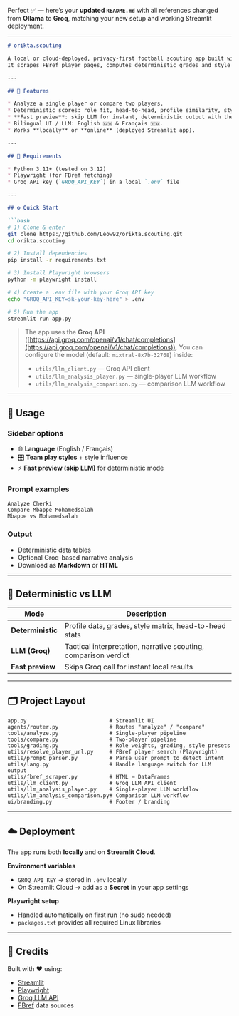 Perfect ✅ — here’s your **updated `README.md`** with all references changed from **Ollama** to **Groq**, matching your new setup and working Streamlit deployment.

---

````markdown
# orikta.scouting

A local or cloud-deployed, privacy-first football scouting app built with Streamlit.  
It scrapes FBref player pages, computes deterministic grades and style fits, and (optionally) uses the **Groq LLM Provider** to produce concise scouting notes — in English or French.

---

## 🚀 Features

* Analyze a single player or compare two players.
* Deterministic scores: role fit, head-to-head, profile similarity, style fit matrix.
* **Fast preview**: skip LLM for instant, deterministic output with the grading tool.
* Bilingual UI / LLM: English 🇬🇧 & Français 🇫🇷.
* Works **locally** or **online** (deployed Streamlit app).

---

## 🧩 Requirements

* Python 3.11+ (tested on 3.12)
* Playwright (for FBref fetching)
* Groq API key (`GROQ_API_KEY`) in a local `.env` file

---

## ⚙️ Quick Start

```bash
# 1) Clone & enter
git clone https://github.com/Leow92/orikta.scouting.git
cd orikta.scouting

# 2) Install dependencies
pip install -r requirements.txt

# 3) Install Playwright browsers
python -m playwright install

# 4) Create a .env file with your Groq API key
echo "GROQ_API_KEY=sk-your-key-here" > .env

# 5) Run the app
streamlit run app.py
````

> The app uses the **Groq API** ([https://api.groq.com/openai/v1/chat/completions](https://api.groq.com/openai/v1/chat/completions)).
> You can configure the model (default: `mixtral-8x7b-32768`) inside:
>
> * `utils/llm_client.py` — Groq API client
> * `utils/llm_analysis_player.py` — single-player LLM workflow
> * `utils/llm_analysis_comparison.py` — comparison LLM workflow

---

## 🧠 Usage

### Sidebar options

* 🌐 **Language** (English / Français)
* 🎛️ **Team play styles** + style influence
* ⚡ **Fast preview (skip LLM)** for deterministic mode

### Prompt examples

```text
Analyze Cherki
Compare Mbappe Mohamedsalah
Mbappe vs Mohamedsalah
```

### Output

* Deterministic data tables
* Optional Groq-based narrative analysis
* Download as **Markdown** or **HTML**

---

## 🧮 Deterministic vs LLM

| Mode              | Description                                                     |
| ----------------- | --------------------------------------------------------------- |
| **Deterministic** | Profile data, grades, style matrix, head-to-head stats          |
| **LLM (Groq)**    | Tactical interpretation, narrative scouting, comparison verdict |
| **Fast preview**  | Skips Groq call for instant local results                       |

---

## 🗂️ Project Layout

```
app.py                          # Streamlit UI
agents/router.py                # Routes "analyze" / "compare"
tools/analyze.py                # Single-player pipeline
tools/compare.py                # Two-player pipeline
tools/grading.py                # Role weights, grading, style presets
utils/resolve_player_url.py     # FBref player search (Playwright)
utils/prompt_parser.py          # Parse user prompt to detect intent
utils/lang.py                   # Handle language switch for LLM output
utils/fbref_scraper.py          # HTML → DataFrames
utils/llm_client.py             # Groq LLM API client
utils/llm_analysis_player.py    # Single-player LLM workflow
utils/llm_analysis_comparison.py# Comparison LLM workflow
ui/branding.py                  # Footer / branding
```

---

## ☁️ Deployment

The app runs both **locally** and on **Streamlit Cloud**.

**Environment variables**

* `GROQ_API_KEY` → stored in `.env` locally
* On Streamlit Cloud → add as a **Secret** in your app settings

**Playwright setup**

* Handled automatically on first run (no sudo needed)
* `packages.txt` provides all required Linux libraries

---

## 🏁 Credits

Built with ❤️ using:

* [Streamlit](https://streamlit.io)
* [Playwright](https://playwright.dev/python/)
* [Groq LLM API](https://groq.com)
* [FBref](https://fbref.com) data sources

